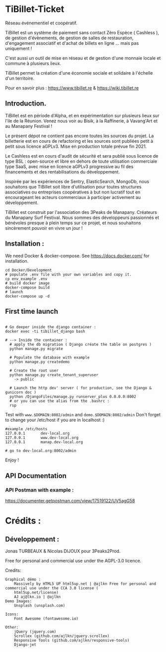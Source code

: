 # TiBillet-Ticket

Réseau événementiel et coopératif.

TiBillet est un système de paiement sans contact Zéro Espèce ( Cashless ), de gestion d'évènements, de gestion de salles
de restauration, d'engagement associatif et d'achat de billets en ligne … mais pas uniquement !

C'est aussi un outil de mise en réseau et de gestion d'une monnaie locale et commune à plusieurs lieux.

TiBillet permet la création d'une économie sociale et solidaire à l'échelle d'un territoire.

Pour en savoir plus : https://www.tibillet.re & https://wiki.tibillet.re

## Introduction.

TiBillet est en période d'Alpha, et en expérimentation sur plusieurs lieux sur l'ile de la Réunion. Venez nous voir au
Bisik, à la Raffinerie, à Vavang'Art et au Manapany Festival !

Le présent dépot ne contient pas encore toutes les sources du projet. La billetterie est en cours de refactoring et les
sources sont publiées petit à petit sous licence aGPLv3. Mise en production totale prévue fin 2021.

Le Cashless est en cours d'audit de sécurité et sera publié sous licence de type BSL : open-source et libre en dehors de
toute utilisation commerciale type SaaS, avec mise en licence aGPLv3 progressive au fil des financements et des
rentabilisations du développement.

Inspirée par les expériences de Sentry, ElasticSearch, MongoDb, nous souhaitons que TiBillet soit libre d'utilisation
pour toutes structures associatives ou entreprises coopératives à but non lucratif tout en encourageant les acteurs
commerciaux à participer activement au développement.

TiBillet est construit par l'association des 3Peaks de Manapany. Créateurs du Manapany Surf Festival. Nous sommes des
développeurs passionnés et bénévoles presque à plein temps sur ce projet, et nous souhaitons sincèrement pouvoir en
vivre un jour !

## Installation :

We need Docker & docker-compose. See https://docs.docker.com/ for installation.

```shell
cd Docker/Development
# populate .env file with your own variables and copy it.
cp env_example .env
# build docker image
docker-compose build
# launch 
docker-compose up -d
```

## First time launch

```shell

# Go deeper inside the django container :
docker exec -ti tibillet_django bash

# --> Inside the container :
  # apply the db migration ( Django créate the table on postgres )
  python manage.py migrate
  
  # Populate the database with example
  python manage.py createdemo
  
  # Create the root user 
  python manage.py create_tenant_superuser
    -> public
    
  # Launch the http dev' server ( for production, see the Django & gunicorn doc ) 
  python /DjangoFiles/manage.py runserver_plus 0.0.0.0:8002
  # or you can use the alias from the .bashrc : 
  rsp 
```

Test with ```www.$DOMAIN:8002/admin``` and ```demo.$DOMAIN:8002/admin```
Don't forget to change your /etc/host if you are in localhost :)

```
#example /etc/hosts
127.0.0.1       dev-local.org
127.0.0.1       www.dev-local.org
127.0.0.1       manap.dev-local.org

# go to dev-local.org:8002/admin 
```

Enjoy !

## API Documentation 

### API Postman with example :
https://documenter.getpostman.com/view/17519122/UV5agG58

# Crédits :

## Développement :

Jonas TURBEAUX & Nicolas DIJOUX pour 3Peaks2Prod.

Free for personal and commercial use under the AGPL-3.0 licence.

Credits:

    Graphical démo :
        Massively by HTML5 UP html5up.net | @ajlkn Free for personal and commercial use under the CCA 3.0 license (
        html5up.net/license)
        AJ aj@lkn.io | @ajlkn
	Demo Images:
		Unsplash (unsplash.com)

	Icons:
		Font Awesome (fontawesome.io)

	Other:
		jQuery (jquery.com)
		Scrollex (github.com/ajlkn/jquery.scrollex)
		Responsive Tools (github.com/ajlkn/responsive-tools)
        Django-jet
        